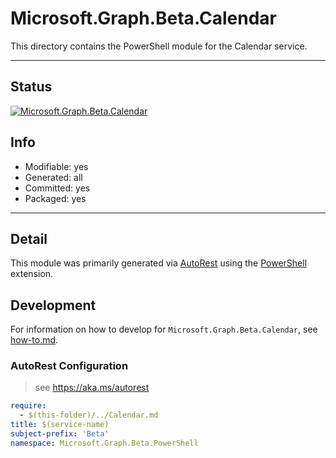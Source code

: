 <!-- region Generated -->
# Microsoft.Graph.Beta.Calendar
This directory contains the PowerShell module for the Calendar service.

---
## Status
[![Microsoft.Graph.Beta.Calendar](https://img.shields.io/powershellgallery/v/Microsoft.Graph.Beta.Calendar.svg?style=flat-square&label=Microsoft.Graph.Beta.Calendar "Microsoft.Graph.Beta.Calendar")](https://www.powershellgallery.com/packages/Microsoft.Graph.Beta.Calendar/)

## Info
- Modifiable: yes
- Generated: all
- Committed: yes
- Packaged: yes

---
## Detail
This module was primarily generated via [AutoRest](https://github.com/Azure/autorest) using the [PowerShell](https://github.com/Azure/autorest.powershell) extension.

## Development
For information on how to develop for `Microsoft.Graph.Beta.Calendar`, see [how-to.md](how-to.md).
<!-- endregion -->

### AutoRest Configuration

> see https://aka.ms/autorest

``` yaml
require:
  - $(this-folder)/../Calendar.md
title: $(service-name)
subject-prefix: 'Beta'
namespace: Microsoft.Graph.Beta.PowerShell
```

